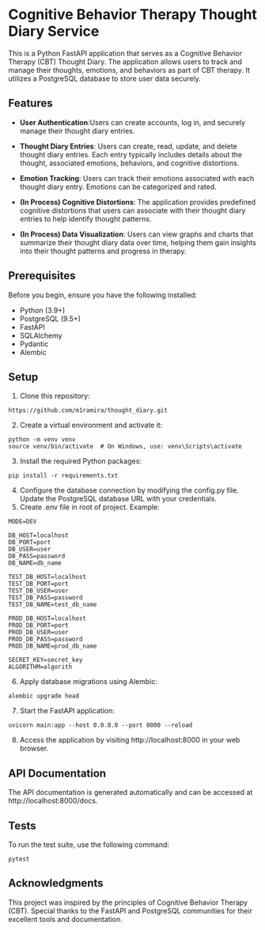 # Cognitive Behavior Therapy Thought Diary Service

This is a Python FastAPI application that serves as a Cognitive Behavior Therapy (CBT) Thought Diary. The application allows users to track and manage their thoughts, emotions, and behaviors as part of CBT therapy. It utilizes a PostgreSQL database to store user data securely.

## Features
* **User Authentication**:Users can create accounts, log in, and securely manage their thought diary entries.

* **Thought Diary Entries**: Users can create, read, update, and delete thought diary entries. Each entry typically includes details about the thought, associated emotions, behaviors, and cognitive distortions.

* **Emotion Tracking**: Users can track their emotions associated with each thought diary entry. Emotions can be categorized and rated.

* **(In Process) Cognitive Distortions**: The application provides predefined cognitive distortions that users can associate with their thought diary entries to help identify thought patterns.

* **(In Process) Data Visualization**: Users can view graphs and charts that summarize their thought diary data over time, helping them gain insights into their thought patterns and progress in therapy. 

## Prerequisites
Before you begin, ensure you have the following installed:

- Python (3.9+)
- PostgreSQL (9.5+)
- FastAPI
- SQLAlchemy
- Pydantic
- Alembic

## Setup
1. Clone this repository:
```
https://github.com/m1ramira/thought_diary.git
```

2. Create a virtual environment and activate it:
```
python -m venv venv
source venv/bin/activate  # On Windows, use: venv\Scripts\activate
```

3. Install the required Python packages:
```
pip install -r requirements.txt
```

4. Configure the database connection by modifying the config.py file. Update the PostgreSQL database URL with your credentials.
5. Create .env file in root of project. Example:
```
MODE=DEV

DB_HOST=localhost
DB_PORT=port
DB_USER=user
DB_PASS=password
DB_NAME=db_name

TEST_DB_HOST=localhost
TEST_DB_PORT=port
TEST_DB_USER=user
TEST_DB_PASS=password
TEST_DB_NAME=test_db_name

PROD_DB_HOST=localhost
PROD_DB_PORT=port
PROD_DB_USER=user
PROD_DB_PASS=password
PROD_DB_NAME=prod_db_name

SECRET_KEY=secret_key
ALGORITHM=algorith

```

6. Apply database migrations using Alembic:
```
alembic upgrade head
```

7. Start the FastAPI application:
```
uvicorn main:app --host 0.0.0.0 --port 8000 --reload
```

8. Access the application by visiting http://localhost:8000 in your web browser.

## API Documentation
The API documentation is generated automatically and can be accessed at http://localhost:8000/docs.

## Tests
To run the test suite, use the following command:
```
pytest
```

## Acknowledgments
This project was inspired by the principles of Cognitive Behavior Therapy (CBT).
Special thanks to the FastAPI and PostgreSQL communities for their excellent tools and documentation.